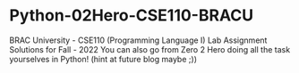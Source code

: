 # Python-02Hero-CSE110-BRACU
BRAC University - CSE110 (Programming Language I) Lab Assignment Solutions for Fall - 2022
You can also go from Zero 2 Hero doing all the task yourselves in Python! (hint at future blog maybe ;))
